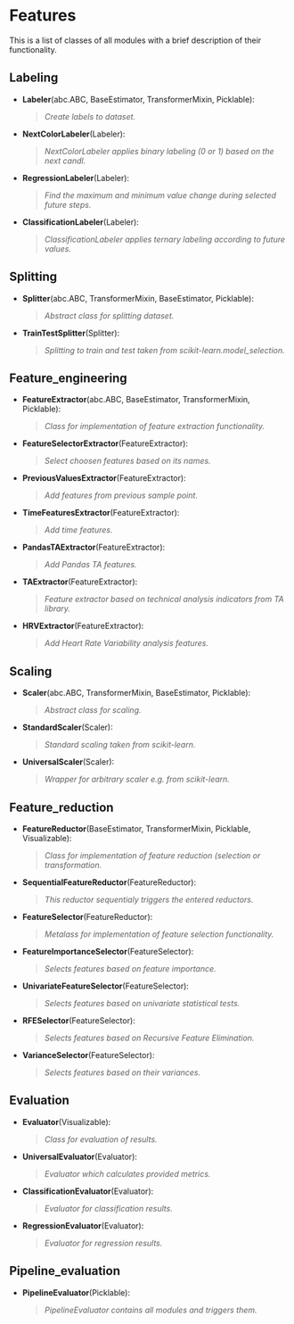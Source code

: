 # Features
This is a list of classes of all modules with a brief description of their functionality.

## Labeling
- **Labeler**(abc.ABC, BaseEstimator, TransformerMixin, Picklable):
	> _Create labels to dataset._
- **NextColorLabeler**(Labeler):
	> _NextColorLabeler applies binary labeling (0 or 1) based on the next candl._
- **RegressionLabeler**(Labeler):
	> _Find the maximum and minimum value change during selected future steps._
- **ClassificationLabeler**(Labeler):
	> _ClassificationLabeler applies ternary labeling according to future values._

## Splitting
- **Splitter**(abc.ABC, TransformerMixin, BaseEstimator, Picklable):
	> _Abstract class for splitting dataset._
- **TrainTestSplitter**(Splitter):
	> _Splitting to train and test taken from scikit-learn.model_selection._

## Feature_engineering
- **FeatureExtractor**(abc.ABC, BaseEstimator, TransformerMixin, Picklable):
	> _Class for implementation of feature extraction functionality._
- **FeatureSelectorExtractor**(FeatureExtractor):
	> _Select choosen features based on its names._
- **PreviousValuesExtractor**(FeatureExtractor):
	> _Add features from previous sample point._
- **TimeFeaturesExtractor**(FeatureExtractor):
	> _Add time features._
- **PandasTAExtractor**(FeatureExtractor):
	> _Add Pandas TA features._
- **TAExtractor**(FeatureExtractor):
	> _Feature extractor based on technical analysis indicators from TA library._
- **HRVExtractor**(FeatureExtractor):
	> _Add Heart Rate Variability analysis features._

## Scaling
- **Scaler**(abc.ABC, TransformerMixin, BaseEstimator, Picklable):
	> _Abstract class for scaling._
- **StandardScaler**(Scaler):
	> _Standard scaling taken from scikit-learn._
- **UniversalScaler**(Scaler):
	> _Wrapper for arbitrary scaler e.g. from scikit-learn._

## Feature_reduction
- **FeatureReductor**(BaseEstimator, TransformerMixin, Picklable, Visualizable):
	> _Class for implementation of feature reduction (selection or transformation._
- **SequentialFeatureReductor**(FeatureReductor):
	> _This reductor sequentialy triggers the entered reductors._
- **FeatureSelector**(FeatureReductor):
	> _Metalass for implementation of feature selection functionality._
- **FeatureImportanceSelector**(FeatureSelector):
	> _Selects features based on feature importance._
- **UnivariateFeatureSelector**(FeatureSelector):
	> _Selects features based on univariate statistical tests._
- **RFESelector**(FeatureSelector):
	> _Selects features based on Recursive Feature Elimination._
- **VarianceSelector**(FeatureSelector):
	> _Selects features based on their variances._

## Evaluation
- **Evaluator**(Visualizable):
	> _Class for evaluation of results._
- **UniversalEvaluator**(Evaluator):
	> _Evaluator which calculates provided metrics._
- **ClassificationEvaluator**(Evaluator):
	> _Evaluator for classification results._
- **RegressionEvaluator**(Evaluator): 
	> _Evaluator for regression results._

## Pipeline_evaluation
- **PipelineEvaluator**(Picklable):
	> _PipelineEvaluator contains all modules and triggers them._